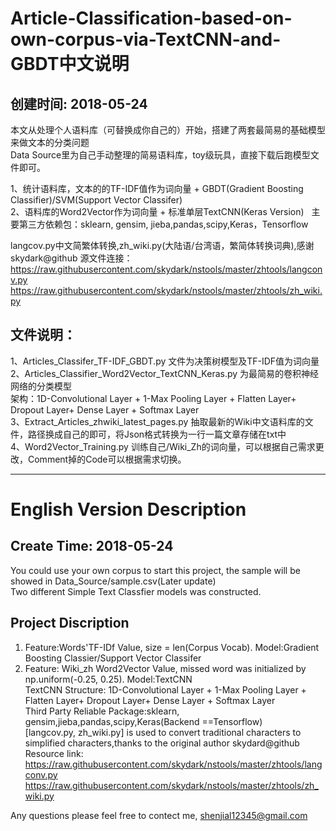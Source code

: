 # Article-Classification-based-on-own-corpus-via-TextCNN-and-GBDT中文说明
## 创建时间: 2018-05-24
本文从处理个人语料库（可替换成你自己的）开始，搭建了两套最简易的基础模型来做文本的分类问题  
Data Source里为自己手动整理的简易语料库，toy级玩具，直接下载后跑模型文件即可。  

1、统计语料库，文本的的TF-IDF值作为词向量 + GBDT(Gradient Boosting Classifier)/SVM(Support Vector Classifer)  
2、语料库的Word2Vector作为词向量 + 标准单层TextCNN(Keras Version)  
主要第三方依赖包：sklearn, gensim, jieba,pandas,scipy,Keras，Tensorflow  

langcov.py中文简繁体转换,zh_wiki.py(大陆语/台湾语，繁简体转换词典),感谢skydark@github 源文件连接：  
https://raw.githubusercontent.com/skydark/nstools/master/zhtools/langconv.py  
https://raw.githubusercontent.com/skydark/nstools/master/zhtools/zh_wiki.py  

## 文件说明：  
1、Articles_Classifer_TF-IDF_GBDT.py 文件为决策树模型及TF-IDF值为词向量  
2、Articles_Classifier_Word2Vector_TextCNN_Keras.py 为最简易的卷积神经网络的分类模型  
架构：1D-Convolutional Layer + 1-Max Pooling Layer + Flatten Layer+ Dropout Layer+ Dense Layer + Softmax Layer  
3、Extract_Articles_zhwiki_latest_pages.py 抽取最新的Wiki中文语料库的文件，路径换成自己的即可，将Json格式转换为一行一篇文章存储在txt中  
4、Word2Vector_Training.py 训练自己/Wiki_Zh的词向量，可以根据自己需求更改，Comment掉的Code可以根据需求切换。


-------------------------------------------------------------------------------------------------------------
# English Version Description
## Create Time: 2018-05-24
You could use your own corpus to start this project, the sample will be showed in Data_Source/sample.csv(Later update)  
Two different Simple Text Classfier models was constructed.

## Project Discription
1. Feature:Words'TF-IDf Value, size = len(Corpus Vocab). Model:Gradient Boosting Classier/Support Vector Classifer
2. Feature: Wiki_zh Word2Vector Value, missed word was initialized by np.uniform(-0.25, 0.25). Model:TextCNN  
TextCNN Structure: 1D-Convolutional Layer + 1-Max Pooling Layer + Flatten Layer+ Dropout Layer+ Dense Layer + Softmax Layer  
Third Party Reliable Package:sklearn, gensim,jieba,pandas,scipy,Keras(Backend ==Tensorflow)  
[langcov.py, zh_wiki.py] is used to convert traditional characters to simplified characters,thanks to the original author skydard@github  
Resource link:  
https://raw.githubusercontent.com/skydark/nstools/master/zhtools/langconv.py  
https://raw.githubusercontent.com/skydark/nstools/master/zhtools/zh_wiki.py  

Any questions please feel free to contect me, shenjial12345@gmail.com
